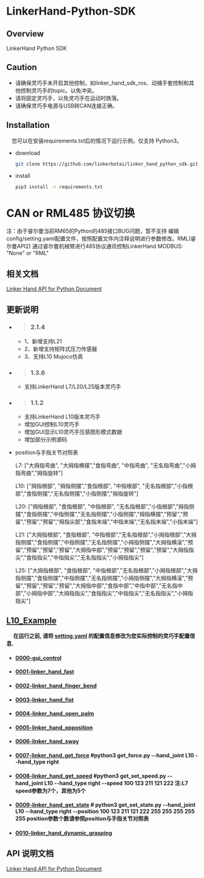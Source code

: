 
# LinkerHand-Python-SDK

## Overview
LinkerHand Python SDK

## Caution
- 请确保灵巧手未开启其他控制，如linker_hand_sdk_ros、动捕手套控制和其他控制灵巧手的topic。以免冲突。
- 请将固定灵巧手，以免灵巧手在运动时跌落。
- 请确保灵巧手电源与USB转CAN连接正确。

## Installation
&ensp;&ensp;您可以在安装requirements.txt后的情况下运行示例。仅支持 Python3。
- download

  ```bash
  git clone https://github.com/linkerbotai/linker_hand_python_sdk.git
  ```

- install

  ```bash
  pip3 install -r requirements.txt
  ```

# CAN or RML485 协议切换
注：由于睿尔曼当前RM65的Python的485接口BUG问题，暂不支持
编辑config/setting.yaml配置文件，按照配置文件内注释说明进行参数修改。RML(睿尔曼API2) 通过睿尔曼机械臂进行485协议通讯控制LinkerHand
MODBUS: "None" or "RML"


## 相关文档
[Linker Hand API for Python Document](doc/API-Reference.md)

## 更新说明
- > ### 2.1.4
  - 1、新增支持L21
  - 2、新增支持矩阵式压力传感器
  - 3、支持L10 Mujoco仿真


- > ### 1.3.6
  - 支持LinkerHand L7/L20/L25版本灵巧手

- > ### 1.1.2
  - 支持LinkerHand L10版本灵巧手
  - 增加GUI控制L10灵巧手
  - 增加GUI显示L10灵巧手压感图形模式数据
  - 增加部分示例源码
  
- position与手指关节对照表

  L7:  ["大拇指弯曲", "大拇指横摆","食指弯曲", "中指弯曲", "无名指弯曲","小拇指弯曲","拇指旋转"]

  L10: ["拇指根部", "拇指侧摆","食指根部", "中指根部", "无名指根部","小指根部","食指侧摆","无名指侧摆","小指侧摆","拇指旋转"]

  L20: ["拇指根部", "食指根部", "中指根部", "无名指根部","小指根部","拇指侧摆","食指侧摆","中指侧摆","无名指侧摆","小指侧摆","拇指横摆","预留","预留","预留","预留","拇指尖部","食指末端","中指末端","无名指末端","小指末端"]

  L21: ["大拇指根部", "食指根部", "中指根部","无名指根部","小拇指根部","大拇指侧摆","食指侧摆","中指侧摆","无名指侧摆","小拇指侧摆","大拇指横滚","预留","预留","预留","预留","大拇指中部","预留","预留","预留","预留","大拇指指尖","食指指尖","中指指尖","无名指指尖","小拇指指尖"]

  L25: ["大拇指根部", "食指根部", "中指根部","无名指根部","小拇指根部","大拇指侧摆","食指侧摆","中指侧摆","无名指侧摆","小拇指侧摆","大拇指横滚","预留","预留","预留","预留","大拇指中部","食指中部","中指中部","无名指中部","小拇指中部","大拇指指尖","食指指尖","中指指尖","无名指指尖","小拇指指尖"]

## [L10_Example](example/L10)

&ensp;&ensp; __在运行之前, 请将 [setting.yaml](LinkerHand/config/setting.yaml) 的配置信息修改为您实际控制的灵巧手配置信息.__

- #### [0000-gui_control](example/gui_control/gui_control.py) 
- #### [0001-linker_hand_fast](example/L10/gesture/linker_hand_fast.py)
- #### [0002-linker_hand_finger_bend](example/L10/gesture/linker_hand_finger_bend.py)
- #### [0003-linker_hand_fist](example/L10/gesture/linker_hand_fist.py)
- #### [0004-linker_hand_open_palm](example/L10/gesture/linker_hand_open_palm.py)
- #### [0005-linker_hand_opposition](example/L10/gesture/linker_hand_opposition.py)
- #### [0006-linker_hand_sway](example/L10/gesture/linker_hand_sway.py)

- #### [0007-linker_hand_get_force](example/L10/get_status/get_force.py) #python3 get_force.py --hand_joint L10 --hand_type right
- #### [0008-linker_hand_get_speed](example/L10/get_status/get_set_speed.py) #python3 get_set_speed.py --hand_joint L10 --hand_type right --speed 100 123 211 121 222   注:L7 speed参数为7个，其他为5个
- #### [0009-linker_hand_get_state](example/L10/get_status/get_set_state.py) # python3 get_set_state.py --hand_joint L10 --hand_type right --position 100 123 211 121 222 255 255 255 255 255  position参数个数请参照position与手指关节对照表

- #### [0010-linker_hand_dynamic_grasping](example/L10/grab/dynamic_grasping.py)




## API 说明文档
[Linker Hand API for Python Document](doc/API-Reference.md)



